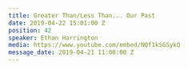 ```yaml
---
title: Greater Than/Less Than... Our Past
date: 2019-04-22 15:01:00 Z
position: 42
speaker: Ethan Harrington
media: https://www.youtube.com/embed/NQf1kSGSykQ
message_date: 2019-04-21 11:00:00 Z
---
```


